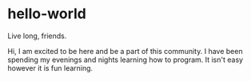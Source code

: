 # hello-world
Live long, friends.

Hi,
I am excited to be here and be a part of this community.
I have been spending my evenings and nights learning how to program.  It isn't easy however it is fun learning.
